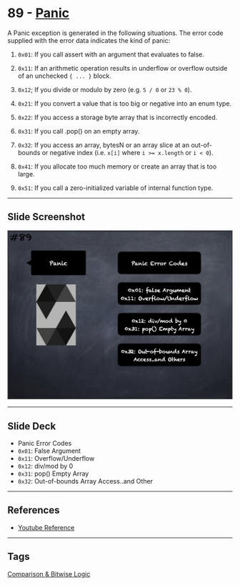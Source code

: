 # 89 - [Panic](Panic.md)
A Panic exception is generated in the following situations. The error code supplied with the error data indicates the kind of panic:

1. `0x01`: If you call assert with an argument that evaluates to false.
    
2. `0x11`: If an arithmetic operation results in underflow or overflow outside of an unchecked `{ ... }` block.
    
3. `0x12`; If you divide or modulo by zero (e.g. `5 / 0` or `23 % 0`).
    
4. `0x21`: If you convert a value that is too big or negative into an enum type.
    
5. `0x22`: If you access a storage byte array that is incorrectly encoded.
    
6. `0x31`: If you call .pop() on an empty array.
    
7. `0x32`: If you access an array, bytesN or an array slice at an out-of-bounds or negative index (i.e. `x[i]` where `i >= x.length` or `i < 0`).
    
8. `0x41`: If you allocate too much memory or create an array that is too large.
    
9. `0x51`: If you call a zero-initialized variable of internal function type.

___
## Slide Screenshot
![089.png](../images/solidity101/089.png)
___
## Slide Deck
- Panic Error Codes
- `0x01`: False Argument
- `0x11`: Overflow/Underflow
- `0x12`: div/mod by 0
- `0x31`: pop() Empty Array
- `0x32`: Out-of-bounds Array Access..and Other
___
## References
- [Youtube Reference](https://youtu.be/_oN7XuyhoZA?t=765)
___
## Tags
[Comparison & Bitwise Logic](../Ethereum101/Comparison%20&%20Bitwise%20Logic.md)

